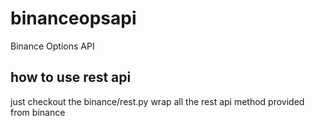 # binanceopsapi
Binance Options API

## how to use rest api

just checkout the binance/rest.py
wrap all the rest api method provided from binance
